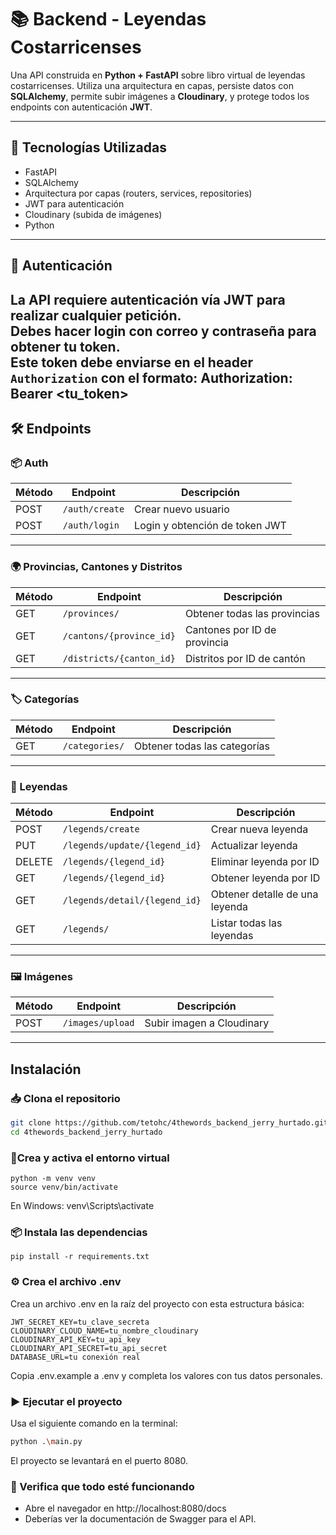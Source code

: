 # 📚 Backend - Leyendas Costarricenses

Una API construida en **Python + FastAPI** sobre libro virtual de leyendas costarricenses. Utiliza una arquitectura en capas, persiste datos con **SQLAlchemy**, permite subir imágenes a **Cloudinary**, y protege todos los endpoints con autenticación **JWT**.

---

## 🚀 Tecnologías Utilizadas

- FastAPI
- SQLAlchemy
- Arquitectura por capas (routers, services, repositories)
- JWT para autenticación
- Cloudinary (subida de imágenes)
- Python

---

## 🔐 Autenticación

La API requiere autenticación vía JWT para realizar **cualquier petición**.  
Debes hacer login con correo y contraseña para obtener tu **token**.  
Este token debe enviarse en el header `Authorization` con el formato:
Authorization: Bearer <tu_token>
---

## 🛠️ Endpoints

### 📦 Auth

| Método | Endpoint        | Descripción |
|--------|-----------------|-------------|
| POST   | `/auth/create`  | Crear nuevo usuario |
| POST   | `/auth/login`   | Login y obtención de token JWT |

---

### 🌍 Provincias, Cantones y Distritos

| Método | Endpoint                     | Descripción                     |
|--------|------------------------------|---------------------------------|
| GET    | `/provinces/`               | Obtener todas las provincias    |
| GET    | `/cantons/{province_id}`    | Cantones por ID de provincia    |
| GET    | `/districts/{canton_id}`    | Distritos por ID de cantón      |

---

### 🏷️ Categorías

| Método | Endpoint         | Descripción         |
|--------|------------------|---------------------|
| GET    | `/categories/`   | Obtener todas las categorías |

---

### 📖 Leyendas

| Método | Endpoint                          | Descripción                      |
|--------|-----------------------------------|----------------------------------|
| POST   | `/legends/create`                 | Crear nueva leyenda              |
| PUT    | `/legends/update/{legend_id}`     | Actualizar leyenda               |
| DELETE | `/legends/{legend_id}`            | Eliminar leyenda por ID          |
| GET    | `/legends/{legend_id}`            | Obtener leyenda por ID           |
| GET    | `/legends/detail/{legend_id}`     | Obtener detalle de una leyenda      |
| GET    | `/legends/`                       | Listar todas las leyendas        |

---

### 🖼️ Imágenes

| Método | Endpoint           | Descripción            |
|--------|--------------------|------------------------|
| POST   | `/images/upload`   | Subir imagen a Cloudinary |

---
## Instalación

### 📥 Clona el repositorio

```bash
git clone https://github.com/tetohc/4thewords_backend_jerry_hurtado.git
cd 4thewords_backend_jerry_hurtado
```

### 🧪Crea y activa el entorno virtual
```
python -m venv venv
source venv/bin/activate
```
En Windows: venv\Scripts\activate

### 📦 Instala las dependencias
```
pip install -r requirements.txt
```

### ⚙️ Crea el archivo .env
Crea un archivo .env en la raíz del proyecto con esta estructura básica:
```
JWT_SECRET_KEY=tu_clave_secreta
CLOUDINARY_CLOUD_NAME=tu_nombre_cloudinary
CLOUDINARY_API_KEY=tu_api_key
CLOUDINARY_API_SECRET=tu_api_secret
DATABASE_URL=tu conexión real
```
Copia .env.example a .env y completa los valores con tus datos personales.

### ▶️ Ejecutar el proyecto

Usa el siguiente comando en la terminal:

```bash
python .\main.py
```
El proyecto se levantará en el puerto 8080.

### 🔎 Verifica que todo esté funcionando
- Abre el navegador en http://localhost:8080/docs
- Deberías ver la documentación de Swagger para el API.